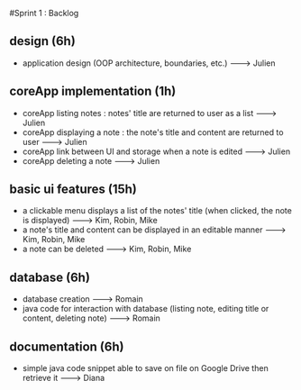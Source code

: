 #Sprint 1 : Backlog

## design (6h)
- application design (OOP architecture, boundaries, etc.) ---> Julien 

## coreApp implementation (1h)
- coreApp listing notes : notes' title are returned to user as a list ---> Julien
- coreApp displaying a note : the note's title and content are returned to user ---> Julien
- coreApp link between UI and storage when a note is edited ---> Julien
- coreApp deleting a note ---> Julien

## basic ui features (15h)
- a clickable menu displays a list of the notes' title (when clicked, the note is displayed) ---> Kim, Robin, Mike
- a note's title and content can be displayed in an editable manner ---> Kim, Robin, Mike
- a note can be deleted ---> Kim, Robin, Mike

## database (6h)
- database creation ---> Romain
- java code for interaction with database (listing note, editing title or content, deleting note) ---> Romain

## documentation (6h)
- simple java code snippet able to save on file on Google Drive then retrieve it ---> Diana
